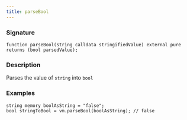 ```yaml
---
title: parseBool
---
```


### Signature

```solidity
function parseBool(string calldata stringifiedValue) external pure returns (bool parsedValue);
```

### Description

Parses the value of `string` into `bool`

### Examples

```solidity
string memory boolAsString = "false";
bool stringToBool = vm.parseBool(boolAsString); // false
```
